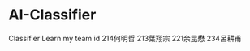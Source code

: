 # AI-Classifier
 Classifier Learn
 my team id 214何明哲
            213葉翔宗
            221余昆懋
            234呂耕甫

